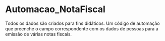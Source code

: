# Automacao_NotaFiscal
Todos os dados são criados para fins didáticos. Um código de automação que preenche o campo correspondente com os dados de pessoas para a emissão de várias notas fiscais.
